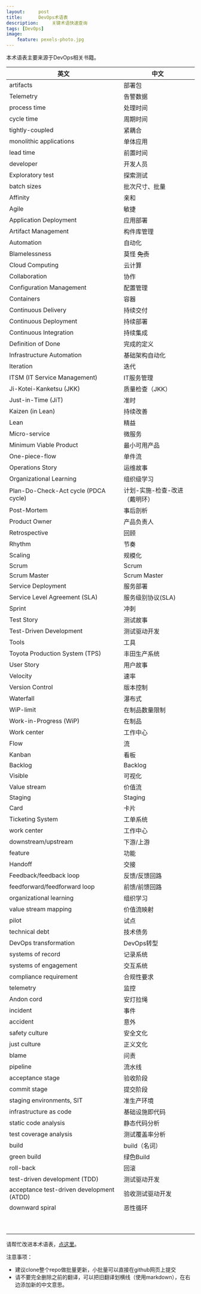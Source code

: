 ```yaml
---
layout:     post
title:      DevOps术语表
description:     关键术语快速查询 
tags: [DevOps]
image:
    feature: pexels-photo.jpg
---
```


本术语表主要来源于DevOps相关书籍。

| 英文 | 中文 |
| --- | --- |
| artifacts  |  部署包 |
| Telemetry | 告警数据 
| process time | 处理时间
| cycle time  | 周期时间
| tightly-coupled  | 紧耦合
| monolithic applications  | 单体应用
| lead time  | 前置时间|
| developer  | 开发人员
| Exploratory test  | 探索测试
| batch sizes  | 批次尺寸、批量
| Affinity | 亲和
| Agile | 敏捷
| Application Deployment | 应用部署
| Artifact Management | 构件库管理
| Automation | 自动化
| Blamelessness | 莫怪 ~~免责~~
| Cloud Computing | 云计算
| Collaboration | 协作
| Configuration Management | 配置管理
| Containers | 容器
| Continuous Delivery | 持续交付
| Continuous Deployment | 持续部署
| Continuous Integration | 持续集成
| Definition of Done | 完成的定义
| Infrastructure Automation | 基础架构自动化
| Iteration | 迭代
| ITSM (IT Service Management) | IT服务管理
| Ji-Kotei-Kanketsu (JKK) | 质量检查（JKK）
| Just-in-Time (JiT) | 准时
| Kaizen (in Lean) | 持续改善
| Lean | 精益
| Micro-service | 微服务
| Minimum Viable Product | 最小可用产品
| One-piece-flow |单件流
| Operations Story | 运维故事
| Organizational Learning | 组织级学习
| Plan-Do-Check-Act cycle (PDCA cycle) | 计划-实施-检查-改进 （戴明环）
| Post-Mortem | 事后剖析
| Product Owner  | 产品负责人
| Retrospective | 回顾
| Rhythm  | 节奏
| Scaling  | 规模化
| Scrum | Scrum
| Scrum Master  | Scrum Master
| Service Deployment | 服务部署
| Service Level Agreement (SLA) | 服务级别协议(SLA)
| Sprint | 冲刺
| Test Story | 测试故事
| Test-Driven Development | 测试驱动开发
| Tools | 工具
| Toyota Production System (TPS) | 丰田生产系统
| User Story | 用户故事
| Velocity  | 速率
| Version Control | 版本控制
| Waterfall | 瀑布式
| WiP-limit | 在制品数量限制
| Work-in-Progress (WiP) | 在制品
| Work center | 工作中心
| Flow | 流
| Kanban | 看板
| Backlog | Backlog
| Visible | 可视化
| Value stream | 价值流
| Staging | Staging
| Card | 卡片
| Ticketing System | 工单系统
| work center | 工作中心
| downstream/upstream | 下游/上游
| feature | 功能
| Handoff | 交接
| Feedback/feedback loop | 反馈/反馈回路
| feedforward/feedforward loop | 前馈/前馈回路
| organizational learning | 组织学习
| value stream mapping | 价值流映射
| pilot | 试点
| technical debt | 技术债务
| DevOps transformation | DevOps转型
| systems of record | 记录系统
| systems of engagement | 交互系统
| compliance requirement | 合规性要求
| telemetry | 监控
| Andon cord | 安灯拉绳
| incident | 事件
| accident | 意外
| safety culture | 安全文化
| just culture | 正义文化
| blame | 问责
| pipeline | 流水线
| acceptance stage | 验收阶段
| commit stage | 提交阶段
| staging environments, SIT | 准生产环境
| infrastructure as code | 基础设施即代码
| static code analysis | 静态代码分析
| test coverage analysis | 测试覆盖率分析
| build | build（名词）
| green build | 绿色Build
| roll-back | 回滚
| test-driven development (TDD) | 测试驱动开发
| acceptance test-driven development (ATDD) | 验收测试驱动开发
| downward spiral | 恶性循环
|  | 
|  | 
|  | 
|  | 
|  | 
|  | 
|  | 
|  | 
|  | 


请帮忙改进本术语表，[点这里](https://github.com/martinliu/martinliu.github.io/blob/master/_posts/2017-01-07-devops-glossary.md)。

注意事项：

* 建议clone整个repo做批量更新，小批量可以直接在github网页上提交
* 请不要完全删除之前的翻译，可以把旧翻译划横线（使用markdown），在右边添加新的中文意思。

